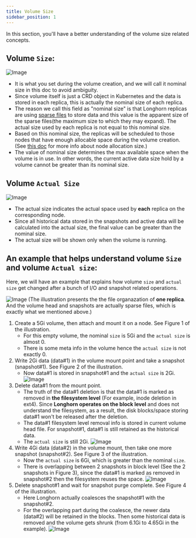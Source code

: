 ```yaml
---
title: Volume Size
sidebar_position: 1
---
```


In this section, you'll have a better understanding of the volume size related concepts.

## Volume `Size`:
![Image](/img/screenshots/volumes-and-nodes/volume-size-nominal-size.png)
- It is what you set during the volume creation, and we will call it nominal size in this doc to avoid ambiguity.
- Since volume itself is just a CRD object in Kubernetes and the data is stored in each replica, this is actually the nominal size of each replica.
- The reason we call this field as "nominal size" is that Longhorn replicas are using [sparse files](https://wiki.archlinux.org/index.php/Sparse_file) to store data and this value is the apparent size of the sparse files(the maximum size to which they may expand). The actual size used by each replica is not equal to this nominal size.
- Based on this nominal size, the replicas will be scheduled to those nodes that have enough allocable space during the volume creation. (See [this doc](./node-space-usage) for more info about node allocation size.)
- The value of nominal size determines the max available space when the volume is in use. In other words, the current active data size hold by a volume cannot be greater than its nominal size.

## Volume `Actual Size`
![Image](/img/screenshots/volumes-and-nodes/volume-size-actual-size.png)
- The actual size indicates the actual space used by **each** replica on the corresponding node.
- Since all historical data stored in the snapshots and active data will be calculated into the actual size, the final value can be greater than the nominal size.
- The actual size will be shown only when the volume is running.

## An example that helps understand volume `Size` and volume `Actual size`:

Here, we will have an example that explains how volume `size` and `actual size` get changed after a bunch of I/O and snapshot related operations.

![Image](/img/screenshots/volumes-and-nodes/volume-size-example-0.png)
(The illustration presents the the file organazation of **one replica**. And the volume head and snapshots are actually sparse files, which is exactly what we mentioned above.)

1. Create a 5Gi volume, then attach and mount it on a node. See Figure 1 of the illustration.
    - For this empty volume, the nominal `size` is 5Gi and the `actual size` is almost 0.
    - There is some meta info in the volume hence the `actual size` is not exactly 0.
2. Write 2Gi data (data#1) in the volume mount point and take a snapshot (snapshot#1). See Figure 2 of the illustration.
    - Now data#1 is stored in snapshot#1 and the `actual size` is 2Gi.
![Image](/img/screenshots/volumes-and-nodes/volume-size-example-1.png)
3. Delete data#1 from the mount point.
    - The truth of the data#1 deletion is that the data#1 is marked as removed in **the filesystem level** (For example, inode deletion in ext4). Since **Longhorn operates on the block level** and does not understand the filesystem, as a result, the disk blocks/space storing data#1 won't be released after the deletion.
    - The data#1 filesystem level removal info is stored in current volume head file. For snapshot#1, data#1 is still retained as the historical data.
    - The `actual size` is still 2Gi.
![Image](/img/screenshots/volumes-and-nodes/volume-size-example-2.png)
4. Write 4Gi data (data#2) in the volume mount, then take one more snapshot (snapshot#2). See Figure 3 of the illustration.
    - Now the `actual size` is 6Gi, which is greater than the nominal `size`.
    - There is overlapping between 2 snapshots in block level (See the 2 snapshots in Figure 3), since the data#1 is marked as removed in snapshot#2 then the filesystem reuses the space.
![Image](/img/screenshots/volumes-and-nodes/volume-size-example-3.png)
5. Delete snapshot#1 and wait for snapshot purge complete. See Figure 4 of the illustration.
    - Here Longhorn actually coalesces the snapshot#1 with the snapshot#2.
    - For the overlapping part during the coalesce, the newer data (data#2) will be retained in the blocks. Then some historical data is removed and the volume gets shrunk (from 6.1Gi to 4.65Gi in the example).
![Image](/img/screenshots/volumes-and-nodes/volume-size-example-4.png)

